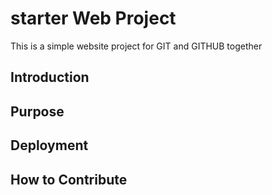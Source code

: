 # starter Web Project

This is a simple website project for GIT and GITHUB together
## Introduction

## Purpose

## Deployment

## How to Contribute
